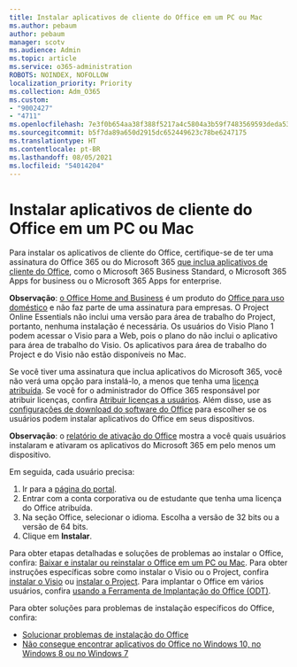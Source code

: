 ```yaml
---
title: Instalar aplicativos de cliente do Office em um PC ou Mac
ms.author: pebaum
author: pebaum
manager: scotv
ms.audience: Admin
ms.topic: article
ms.service: o365-administration
ROBOTS: NOINDEX, NOFOLLOW
localization_priority: Priority
ms.collection: Adm_O365
ms.custom:
- "9002427"
- "4711"
ms.openlocfilehash: 7e3f0b654aa38f388f5217a4c5804a3b59f7483569593deda5332068dd631b0b
ms.sourcegitcommit: b5f7da89a650d2915dc652449623c78be6247175
ms.translationtype: HT
ms.contentlocale: pt-BR
ms.lasthandoff: 08/05/2021
ms.locfileid: "54014204"
---
```

# <a name="installing-office-client-apps-on-a-pc-or-mac"></a>Instalar aplicativos de cliente do Office em um PC ou Mac

Para instalar os aplicativos de cliente do Office, certifique-se de ter uma assinatura do Office 365 ou do Microsoft 365 [que inclua aplicativos de cliente do Office](https://support.office.com/article/office-for-home-and-office-for-business-plans-28cbc8cf-1332-4f04-9123-9b660abb629e), como o Microsoft 365 Business Standard, o Microsoft 365 Apps for business ou o Microsoft 365 Apps for enterprise.

**Observação**: [o Office Home and Business](https://support.microsoft.com/office/office-for-home-and-office-for-business-plans-28cbc8cf-1332-4f04-9123-9b660abb629e) é um produto do [Office para uso doméstico](https://support.office.com/article/28cbc8cf-1332-4f04-9123-9b660abb629e?wt.mc_id=Alchemy_ClientDIA) e não faz parte de uma assinatura para empresas. O Project Online Essentials não inclui uma versão para área de trabalho do Project, portanto, nenhuma instalação é necessária. Os usuários do Visio Plano 1 podem acessar o Visio para a Web, pois o plano do não inclui o aplicativo para área de trabalho do Visio. Os aplicativos para área de trabalho do Project e do Visio não estão disponíveis no Mac.

Se você tiver uma assinatura que inclua aplicativos do Microsoft 365, você não verá uma opção para instalá-lo, a menos que tenha uma [licença atribuída](https://support.office.com/article/what-office-365-business-product-or-license-do-i-have-f8ab5e25-bf3f-4a47-b264-174b1ee925fd?wt.mc_id=scl_installoffice_home). Se você for o administrador do Office 365 responsável por atribuir licenças, confira [Atribuir licenças a usuários](https://support.office.com/article/assign-licenses-to-users-in-office-365-for-business-997596b5-4173-4627-b915-36abac6786dc?wt.mc_id=scl_installoffice_home). Além disso, use as [configurações de download do software do Office](https://docs.microsoft.com/DeployOffice/manage-software-download-settings-office-365) para escolher se os usuários podem instalar aplicativos do Office em seus dispositivos.

**Observação**: o [relatório de ativação do Office](https://docs.microsoft.com/microsoft-365/admin/activity-reports/microsoft-office-activations?view=o365-worldwide) mostra a você quais usuários instalaram e ativaram os aplicativos do Microsoft 365 em pelo menos um dispositivo.

Em seguida, cada usuário precisa:

1. Ir para a [página do portal](https://portal.office.com/OLS/MySoftware.aspx).
2. Entrar com a conta corporativa ou de estudante que tenha uma licença do Office atribuída. 
3. Na seção Office, selecionar o idioma. Escolha a versão de 32 bits ou a versão de 64 bits.
4. Clique em **Instalar**.

Para obter etapas detalhadas e soluções de problemas ao instalar o Office, confira: [Baixar e instalar ou reinstalar o Office em um PC ou Mac](https://support.office.com/article/4414eaaf-0478-48be-9c42-23adc4716658?wt.mc_id=Alchemy_ClientDIA). Para obter instruções específicas sobre como instalar o Visio ou o Project, confira [instalar o Visio](https://support.office.com/article/f98f21e3-aa02-4827-9167-ddab5b025710) ou [instalar o Project](https://support.office.com/article/7059249b-d9fe-4d61-ab96-5c5bf435f281). Para implantar o Office em vários usuários, confira [usando a Ferramenta de Implantação do Office (ODT)](https://docs.microsoft.com/alchemyinsights/using-the-office-deployment-tool).

Para obter soluções para problemas de instalação específicos do Office, confira:
- [Solucionar problemas de instalação do Office](https://support.office.com/article/35ff2def-e0b2-4dac-9784-4cf212c1f6c2#BKMK_ErrorMessages)
- [Não consegue encontrar aplicativos do Office no Windows 10, no Windows 8 ou no Windows 7](https://support.office.com/article/can-t-find-office-applications-in-windows-10-windows-8-or-windows-7-907ce545-6ae8-459b-8d9d-de6764a635d6)
